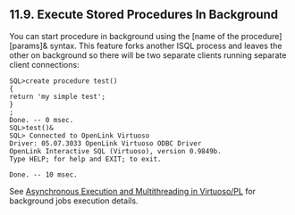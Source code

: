 <div>

<div>

<div>

<div>

## 11.9. Execute Stored Procedures In Background

</div>

</div>

</div>

You can start procedure in background using the \[name of the
procedure\]\[params\]& syntax. This feature forks another ISQL process
and leaves the other on background so there will be two separate clients
running separate client connections:

``` programlisting
SQL>create procedure test()
{
return 'my simple test';
}
;
Done. -- 0 msec.
SQL>test()&
SQL> Connected to OpenLink Virtuoso
Driver: 05.07.3033 OpenLink Virtuoso ODBC Driver
OpenLink Interactive SQL (Virtuoso), version 0.9849b.
Type HELP; for help and EXIT; to exit.

Done. -- 10 msec.
```

See <a href="asyncexecmultithread.html" class="link"
title="11.12. Asynchronous Execution and Multithreading in Virtuoso/PL">Asynchronous
Execution and Multithreading in Virtuoso/PL</a> for background jobs
execution details.

</div>
